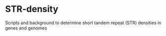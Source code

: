 # STR-density
Scripts and background to determine short tandem repeat (STR) densities in genes and genomes
